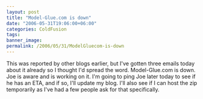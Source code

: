 ```yaml
---
layout: post
title: "Model-Glue.com is down"
date: "2006-05-31T19:06:00+06:00"
categories: ColdFusion 
tags: 
banner_image: 
permalink: /2006/05/31/ModelGluecom-is-down
---
```


This was reported by other blogs earlier, but I've gotten three emails today about it already so I thought I'd spread the word. Model-Glue.com is down. Joe is aware and is working on it. I'm going to ping Joe later today to see if he has an ETA, and if so, I'll update my blog. I'll also see if I can host the zip temporarily as I've had a few people ask for that specifically.
